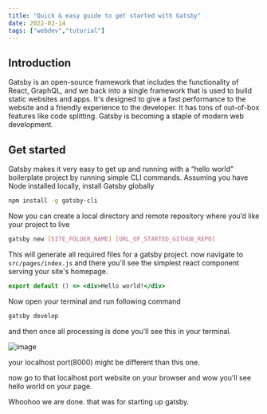 ```yaml
---
title: "Quick & easy guide to get started with Gatsby"
date: 2022-02-14
tags: ["webdev","tutorial"]
---
```


## Introduction

Gatsby is an open-source framework that includes the functionality of React, GraphQL, and we back into a single framework that is used to build static websites and apps. It's designed to give a fast performance to the website and a friendly experience to the developer. It has tons of out-of-box features like code splitting. Gatsby is becoming a staple of modern web development.

## Get started

Gatsby makes it very easy to get up and running with a “hello world” boilerplate project by running simple CLI commands. Assuming you have Node installed locally, install Gatsby globally

```bash
npm install -g gatsby-cli
```

Now you can create a local directory and remote repository where you’d like your project to live

```bash
gatsby new [SITE_FOLDER_NAME] [URL_OF_STARTED_GITHUB_REPO]
```

This will generate all required files for a gatsby project. now navigate to `src/pages/index.js` and there you'll see the simplest react component serving your site's homepage.

```jsx
export default () => <div>Hello world!</div>
```

Now open your terminal and run following command

```bash
gatsby develop
```

and then once all processing is done you'll see this in your terminal.

![image](https://user-images.githubusercontent.com/75468116/153793841-96d7c385-68cc-442a-803c-b44199185270.png)

your localhost port(8000) might be different than this one.

now go to that localhost port website on your browser and wow you'll see hello world on your page.

Whoohoo we are done. that was for starting up gatsby.
